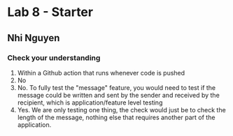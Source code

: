 # Lab 8 - Starter    
## Nhi Nguyen

### Check your understanding
1. Within a Github action that runs whenever code is pushed
2. No
3. No. To fully test the "message" feature, you would need to test if the message could be written and sent by the sender and received by the recipient, which is application/feature level testing    
4. Yes. We are only testing one thing, the check would just be to check the length of the message, nothing else that requires another part of the application.   